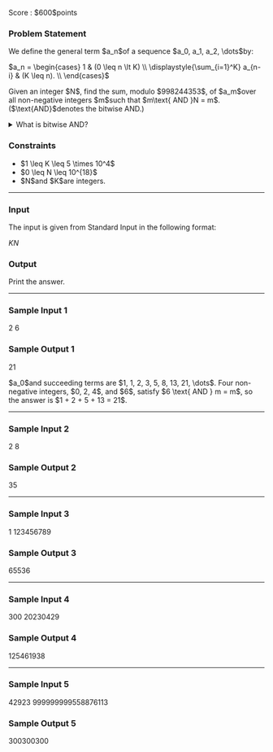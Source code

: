 
<div>

<span>

<span>

<p>
Score : $600$points
</p>

<div>

<section>

### **Problem Statement**

<p>
We define the general term $a_n$of a sequence $a_0, a_1, a_2, \dots$by:
</p>

<div>
$a_n = \begin{cases} 1 & (0 \leq n \lt K) \\ \displaystyle{\sum_{i=1}^K} a_{n-i} & (K \leq n). \\ \end{cases}$
</div>

<p>



</p>

<p>
Given an integer $N$, find the sum, modulo $998244353$, of $a_m$over all non-negative integers $m$such that $m\text{ AND }N = m$.  ($\text{AND}$denotes the bitwise AND.)
</p>

<details>

<summary>
What is bitwise AND?
</summary>
The bitwise AND of non-negative integers $A$and $B$, $A\text{ AND }B$, is defined as follows.

・When $A\text{ AND }B$is written in binary, its $2^k$s place ($k \geq 0$) is $1$if $2^k$s places of $A$and $B$are both $1$, and $0$otherwise.


</details>

</section>

</div>

<div>

<section>

### **Constraints**

<ul>

<li>
$1 \leq K \leq 5 \times 10^4$
</li>

<li>
$0 \leq N \leq 10^{18}$
</li>

<li>
$N$and $K$are integers.
</li>

</ul>

</section>

</div>

---

<div>

<div>

<section>

### **Input**

<p>
The input is given from Standard Input in the following format:
</p>

<div>

$K$$N$
</div>

</section>

</div>

<div>

<section>

### **Output**

<p>
Print the answer.
</p>

</section>

</div>

</div>

---

<div>

<section>

### **Sample Input 1**

<div>

2 6

</div>

</section>

</div>

<div>

<section>

### **Sample Output 1**

<div>

21

</div>

<p>
$a_0$and succeeding terms are $1, 1, 2, 3, 5, 8, 13, 21, \dots$.
Four non-negative integers, $0, 2, 4$, and $6$, satisfy $6 \text{ AND } m = m$, so the answer is $1 + 2 + 5 + 13 = 21$.
</p>

</section>

</div>

---

<div>

<section>

### **Sample Input 2**

<div>

2 8

</div>

</section>

</div>

<div>

<section>

### **Sample Output 2**

<div>

35

</div>

</section>

</div>

---

<div>

<section>

### **Sample Input 3**

<div>

1 123456789

</div>

</section>

</div>

<div>

<section>

### **Sample Output 3**

<div>

65536

</div>

</section>

</div>

---

<div>

<section>

### **Sample Input 4**

<div>

300 20230429

</div>

</section>

</div>

<div>

<section>

### **Sample Output 4**

<div>

125461938

</div>

</section>

</div>

---

<div>

<section>

### **Sample Input 5**

<div>

42923 999999999558876113

</div>

</section>

</div>

<div>

<section>

### **Sample Output 5**

<div>

300300300

</div>

</section>

</div>

</span>

</span>

</div>
